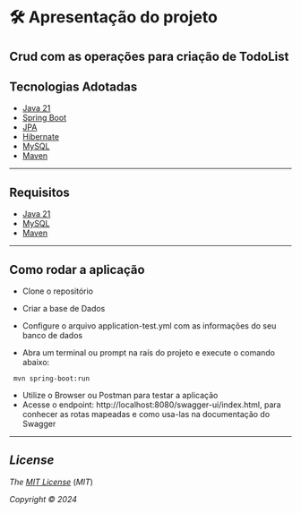 # 🛠 Apresentação do projeto

## Crud com as operações para criação de TodoList

## Tecnologias Adotadas
- [Java 21](https://www.oracle.com/br/java/technologies/downloads/)
- [Spring Boot](https://spring.io/projects/spring-boot)
- [JPA](https://spring.io/projects/spring-data-jpa)
- [Hibernate](https://hibernate.org/)
- [MySQL](https://www.mysql.com)
- [Maven](https://maven.apache.org/)

---

## Requisitos
- [Java 21](https://www.oracle.com/br/java/technologies/downloads/)
- [MySQL](https://www.mysql.com)
- [Maven](https://maven.apache.org)

---

## Como rodar a aplicação
- Clone o repositório
- Criar a base de Dados
- Configure o arquivo application-test.yml com as informações do seu banco de dados

- Abra um terminal ou prompt na raís do projeto e execute o comando abaixo:
```
 mvn spring-boot:run
```

- Utilize o Browser ou Postman para testar a aplicação
- Acesse o endpoint: http://localhost:8080/swagger-ui/index.html, para
conhecer as rotas mapeadas e como usa-las na documentação do Swagger

---

## *License*

*The* [*MIT License*](LICENSE.md) (*MIT*)

*Copyright :copyright: 2024* 